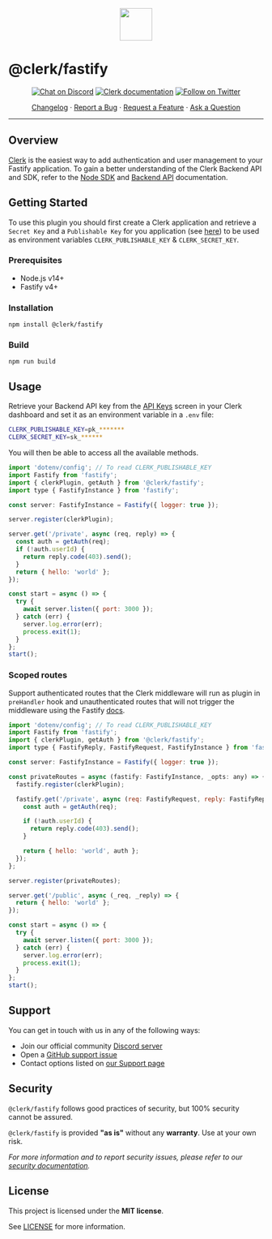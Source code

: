 <p align="center">
  <a href="https://clerk.com?utm_source=github&utm_medium=clerk_fastify" target="_blank" rel="noopener noreferrer">
    <img src="https://images.clerk.com/static/logo-light-mode-400x400.png" height="64">
  </a>
  <br /> 
</p>

# @clerk/fastify

<div align="center">

[![Chat on Discord](https://img.shields.io/discord/856971667393609759.svg?logo=discord)](https://discord.com/invite/b5rXHjAg7A)
[![Clerk documentation](https://img.shields.io/badge/documentation-clerk-green.svg)](https://clerk.com/docs?utm_source=github&utm_medium=clerk_fastify)
[![Follow on Twitter](https://img.shields.io/twitter/follow/ClerkDev?style=social)](https://twitter.com/intent/follow?screen_name=ClerkDev)

[Changelog](https://github.com/clerkinc/javascript/blob/main/packages/fastify/CHANGELOG.md)
·
[Report a Bug](https://github.com/clerkinc/javascript/issues/new?assignees=&labels=bug&template=bug_report.md&title=Bug%3A+)
·
[Request a Feature](https://github.com/clerkinc/javascript/issues/new?assignees=&labels=enhancement&template=feature_request.md&title=Feature%3A+)
·
[Ask a Question](https://github.com/clerkinc/javascript/issues/new?assignees=&labels=question&template=ask_a_question.md&title=Support%3A+)

</div>

---

## Overview

[Clerk](https://clerk.com?utm_source=github&utm_medium=clerk_fastify) is the easiest way to add authentication and user management to your Fastify application. To gain a better understanding of the Clerk Backend API and SDK, refer to
the <a href="https://clerk.com/docs/reference/node/getting-started?utm_source=github&utm_medium=clerk_fastify" target="_blank">Node SDK</a> and <a href="https://clerk.com/docs/reference/backend-api" target="_blank">Backend API</a> documentation.

## Getting Started

To use this plugin you should first create a Clerk application and retrieve a `Secret Key` and a `Publishable Key` for you application (see [here](https://clerk.com/docs/reference/node/getting-started#set-c-l-e-r-k-s-e-c-r-e-t-key)) to be used as environment variables `CLERK_PUBLISHABLE_KEY` & `CLERK_SECRET_KEY`.

### Prerequisites

- Node.js v14+
- Fastify v4+

### Installation

```shell
npm install @clerk/fastify
```

### Build

```shell
npm run build
```

## Usage

Retrieve your Backend API key from the [API Keys](https://dashboard.clerk.com/last-active?path=api-keys) screen in your Clerk dashboard and set it as an environment variable in a `.env` file:

```sh
CLERK_PUBLISHABLE_KEY=pk_*******
CLERK_SECRET_KEY=sk_******
```

You will then be able to access all the available methods.

```javascript
import 'dotenv/config'; // To read CLERK_PUBLISHABLE_KEY
import Fastify from 'fastify';
import { clerkPlugin, getAuth } from '@clerk/fastify';
import type { FastifyInstance } from 'fastify';

const server: FastifyInstance = Fastify({ logger: true });

server.register(clerkPlugin);

server.get('/private', async (req, reply) => {
  const auth = getAuth(req);
  if (!auth.userId) {
    return reply.code(403).send();
  }
  return { hello: 'world' };
});

const start = async () => {
  try {
    await server.listen({ port: 3000 });
  } catch (err) {
    server.log.error(err);
    process.exit(1);
  }
};
start();
```

### Scoped routes

Support authenticated routes that the Clerk middleware will run as plugin in `preHandler` hook and unauthenticated routes that will not trigger the middleware using the Fastify [docs](https://www.fastify.io/docs/latest/Guides/Getting-Started/#loading-order-of-your-plugins).

```javascript
import 'dotenv/config'; // To read CLERK_PUBLISHABLE_KEY
import Fastify from 'fastify';
import { clerkPlugin, getAuth } from '@clerk/fastify';
import type { FastifyReply, FastifyRequest, FastifyInstance } from 'fastify';

const server: FastifyInstance = Fastify({ logger: true });

const privateRoutes = async (fastify: FastifyInstance, _opts: any) => {
  fastify.register(clerkPlugin);

  fastify.get('/private', async (req: FastifyRequest, reply: FastifyReply) => {
    const auth = getAuth(req);

    if (!auth.userId) {
      return reply.code(403).send();
    }

    return { hello: 'world', auth };
  });
};

server.register(privateRoutes);

server.get('/public', async (_req, _reply) => {
  return { hello: 'world' };
});

const start = async () => {
  try {
    await server.listen({ port: 3000 });
  } catch (err) {
    server.log.error(err);
    process.exit(1);
  }
};
start();
```

## Support

You can get in touch with us in any of the following ways:

- Join our official community [Discord server](https://clerk.com/discord)
- Open a [GitHub support issue](https://github.com/clerkinc/javascript/issues/new?assignees=&labels=question&template=ask_a_question.md&title=Support%3A+)
- Contact options listed on [our Support page](https://clerk.com/support?utm_source=github&utm_medium=clerk_fastify)

## Security

`@clerk/fastify` follows good practices of security, but 100% security cannot be assured.

`@clerk/fastify` is provided **"as is"** without any **warranty**. Use at your own risk.

_For more information and to report security issues, please refer to our [security documentation](https://github.com/clerkinc/javascript/blob/main/packages/fastify/docs/SECURITY.md)._

## License

This project is licensed under the **MIT license**.

See [LICENSE](https://github.com/clerkinc/javascript/blob/main/packages/fastify/LICENSE) for more information.

